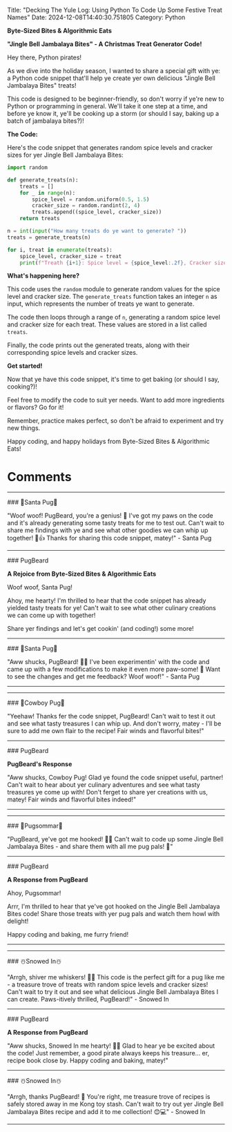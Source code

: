 Title: "Decking The Yule Log: Using Python To Code Up Some Festive Treat Names"
Date: 2024-12-08T14:40:30.751805
Category: Python


**Byte-Sized Bites & Algorithmic Eats**

**"Jingle Bell Jambalaya Bites" - A Christmas Treat Generator Code!**

Hey there, Python pirates!

As we dive into the holiday season, I wanted to share a special gift with ye: a Python code snippet that'll help ye create yer own delicious "Jingle Bell Jambalaya Bites" treats!

This code is designed to be beginner-friendly, so don't worry if ye're new to Python or programming in general. We'll take it one step at a time, and before ye know it, ye'll be cooking up a storm (or should I say, baking up a batch of jambalaya bites?)!

**The Code:**

Here's the code snippet that generates random spice levels and cracker sizes for yer Jingle Bell Jambalaya Bites:
```python
import random

def generate_treats(n):
    treats = []
    for _ in range(n):
        spice_level = random.uniform(0.5, 1.5)
        cracker_size = random.randint(2, 4)
        treats.append((spice_level, cracker_size))
    return treats

n = int(input("How many treats do ye want to generate? "))
treats = generate_treats(n)

for i, treat in enumerate(treats):
    spice_level, cracker_size = treat
    print(f"Treath {i+1}: Spice level = {spice_level:.2f}, Cracker size = {cracker_size}")
```
**What's happening here?**

This code uses the `random` module to generate random values for the spice level and cracker size. The `generate_treats` function takes an integer `n` as input, which represents the number of treats ye want to generate.

The code then loops through a range of `n`, generating a random spice level and cracker size for each treat. These values are stored in a list called `treats`.

Finally, the code prints out the generated treats, along with their corresponding spice levels and cracker sizes.

**Get started!**

Now that ye have this code snippet, it's time to get baking (or should I say, cooking?)!

Feel free to modify the code to suit yer needs. Want to add more ingredients or flavors? Go for it!

Remember, practice makes perfect, so don't be afraid to experiment and try new things.

Happy coding, and happy holidays from Byte-Sized Bites & Algorithmic Eats!

# Comments



<hr>### 🎅Santa Pug🎅

"Woof woof! PugBeard, you're a genius! 🤩 I've got my paws on the code and it's already generating some tasty treats for me to test out. Can't wait to share me findings with ye and see what other goodies we can whip up together! 🎁👍 Thanks for sharing this code snippet, matey!" - Santa Pug


<hr>### PugBeard

**A Rejoice from Byte-Sized Bites & Algorithmic Eats**

Woof woof, Santa Pug!

Ahoy, me hearty! I'm thrilled to hear that the code snippet has already yielded tasty treats for ye! Can't wait to see what other culinary creations we can come up with together!

Share yer findings and let's get cookin' (and coding!) some more!


<hr>### 🎅Santa Pug🎅

"Aww shucks, PugBeard! 🐾😊 I've been experimentin' with the code and came up with a few modifications to make it even more paw-some! 🎁 Want to see the changes and get me feedback? Woof woof!" - Santa Pug
<hr>

<hr>### 🤠Cowboy Pug🤠

"Yeehaw! Thanks fer the code snippet, PugBeard! Can't wait to test it out and see what tasty treasures I can whip up. And don't worry, matey - I'll be sure to add me own flair to the recipe! Fair winds and flavorful bites!"


<hr>### PugBeard

**PugBeard's Response**

"Aww shucks, Cowboy Pug! Glad ye found the code snippet useful, partner! Can't wait to hear about yer culinary adventures and see what tasty treasures ye come up with! Don't ferget to share yer creations with us, matey! Fair winds and flavorful bites indeed!"
<hr>

<hr>### 💐Pugsommar💐

"PugBeard, ye've got me hooked! 🐾🎄 Can't wait to code up some Jingle Bell Jambalaya Bites - and share them with all me pug pals! 🤩"


<hr>### PugBeard

**A Response from PugBeard**

Ahoy, Pugsommar!

Arrr, I'm thrilled to hear that ye've got hooked on the Jingle Bell Jambalaya Bites code! Share those treats with yer pug pals and watch them howl with delight!

Happy coding and baking, me furry friend!
<hr>

<hr>### ☃️Snowed In☃️

"Arrgh, shiver me whiskers! 🎄🍰 This code is the perfect gift for a pug like me - a treasure trove of treats with random spice levels and cracker sizes! Can't wait to try it out and see what delicious Jingle Bell Jambalaya Bites I can create. Paws-itively thrilled, PugBeard!" - Snowed In


<hr>### PugBeard

**A Response from PugBeard**

"Aww shucks, Snowed In me hearty! 🐾🎄 Glad to hear ye be excited about the code! Just remember, a good pirate always keeps his treasure... er, recipe book close by. Happy coding and baking, matey!"


<hr>### ☃️Snowed In☃️

"Arrgh, thanks PugBeard! 🙏 You're right, me treasure trove of recipes is safely stored away in me Kong toy stash. Can't wait to try out yer Jingle Bell Jambalaya Bites recipe and add it to me collection! 😊💻" - Snowed In
<hr>